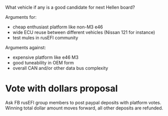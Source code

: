 What vehicle if any is a good candidate for next Hellen board?

Arguments for:
- cheap enthusiast platform like non-M3 e46
- wide ECU reuse between different vehicles (Nissan 121 for instance)
- test mules in rusEFI community

Arguments against:
- expensive platform like e46 M3
- good tuneability in OEM form
- overall CAN and/or other data bus complexity



# Vote with dollars proposal

Ask FB rusEFI group members to post paypal deposits with platform votes. Winning total dollar amount moves forward, all other deposits are refunded.
